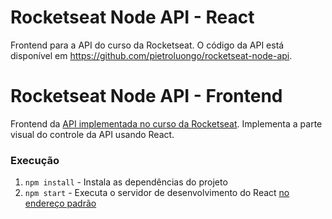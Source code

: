 # Rocketseat Node API - React
Frontend para a API do curso da Rocketseat. O código da API está disponível em https://github.com/pietroluongo/rocketseat-node-api.
# Rocketseat Node API - Frontend
Frontend da [API implementada no curso da Rocketseat](https://github.com/pietroluongo/rocketseat-node-api/). Implementa a parte visual do controle da API usando React.

### Execução
1. `npm install` - Instala as dependências do projeto
2. `npm start` - Executa o servidor de desenvolvimento do React [no endereço padrão](http://localhost:3000)
